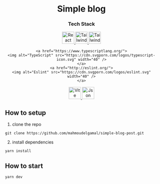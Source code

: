 <h1 align="center">
  Simple blog
</h1>

<div align="center">
  <h3>Tech Stack</h3>
  <a href="https://reactjs.org/">
    <img alt="React" src="https://cdn.svgporn.com/logos/react.svg" width="40" />
  </a>
  <a href="https://tailwindcss.com/">
    <img alt="TailwindCss" src="https://cdn.svgporn.com/logos/tailwindcss-icon.svg" width="40" />
  </a>
    <a href="https://tanstack.com/query/latest/">
    <img alt="TailwindCss" src="https://cdn.svgporn.com/logos/react-query-icon.svg" width="40" />
    </a>

    <a href="https://www.typescriptlang.org/">
    <img alt="TypeScript" src="https://cdn.svgporn.com/logos/typescript-icon.svg" width="40" />
    </a>
    <a href="http://eslint.org/">
    <img alt="Eslint" src="https://cdn.svgporn.com/logos/eslint.svg" width="40" />
    </a>

  <a href="https://vitejs.dev/">
    <img alt="Vite" src="https://cdn.svgporn.com/logos/vitejs.svg" width="40" />
  </a>  
  
  <a href="https://github.com/typicode/json-server#readme">
    <img alt="Json server" src="https://cdn.svgporn.com/logos/json-schema-icon.svg" width="40" />
  </a>
  
</div>

## How to setup

1. clone the repo

```shell
git clone https://github.com/mahmoudelgamal/simple-blog-post.git
```

2. install dependencies

```shell
yarn install
```

## How to start

```shell
yarn dev
```
